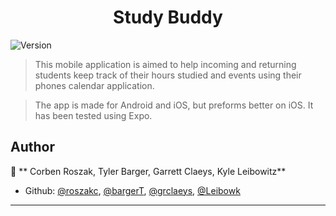 <h1 align="center">Study Buddy</h1>
<p>
  <img alt="Version" src="https://img.shields.io/badge/version-1.0-blue.svg?cacheSeconds=2592000" />
</p>

> This mobile application is aimed to help incoming and returning students keep track of their hours studied and events using their phones calendar application.


>The app is made for Android and iOS, but preforms better on iOS. It has been tested using Expo.

## Author

👤 ** Corben Roszak, Tyler Barger, Garrett Claeys, Kyle Leibowitz**

* Github: [@roszakc](https://github.com/roszakc), [@bargerT](https://github.com/BargerT), [@grclaeys](https://github.com/grclaeys), [@Leibowk](https://github.com/Leibowk)

***
